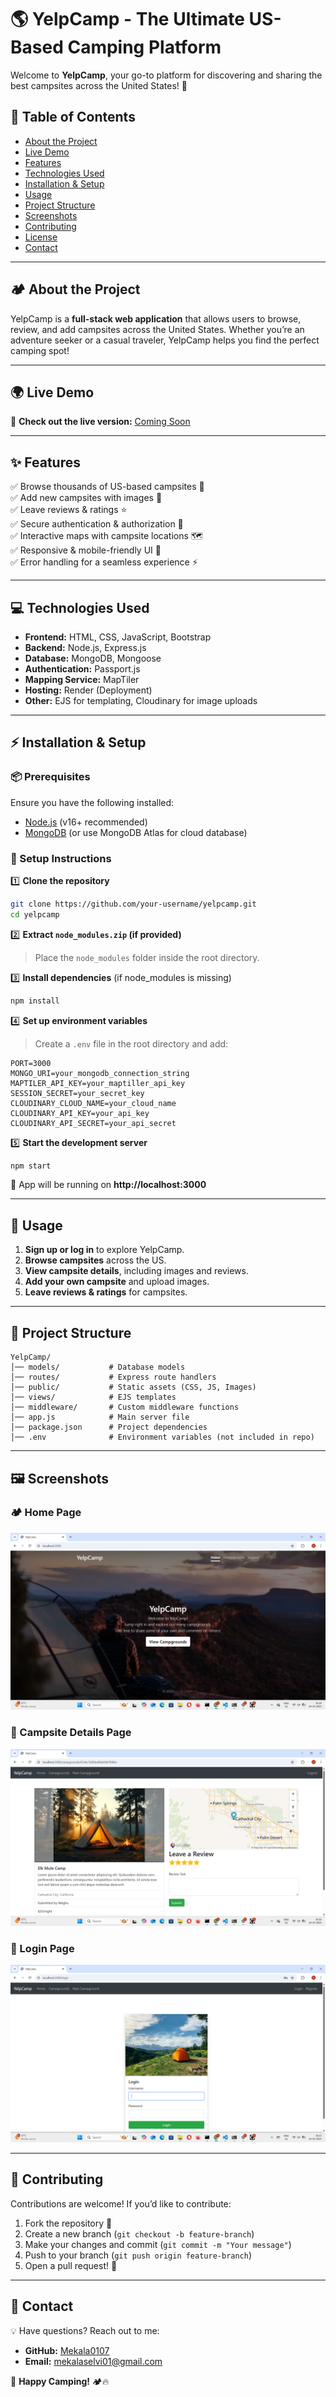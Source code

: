 # 🌎 YelpCamp - The Ultimate US-Based Camping Platform

Welcome to **YelpCamp**, your go-to platform for discovering and sharing the best campsites across the United States! 🚀



## 📌 Table of Contents
- [About the Project](#about-the-project)
- [Live Demo](#live-demo)
- [Features](#features)
- [Technologies Used](#technologies-used)
- [Installation & Setup](#installation--setup)
- [Usage](#usage)
- [Project Structure](#project-structure)
- [Screenshots](#screenshots)
- [Contributing](#contributing)
- [License](#license)
- [Contact](#contact)

---

## 🏕️ About the Project
YelpCamp is a **full-stack web application** that allows users to browse, review, and add campsites across the United States. Whether you’re an adventure seeker or a casual traveler, YelpCamp helps you find the perfect camping spot!

---

## 🌍 Live Demo
🚀 **Check out the live version:** [Coming Soon](#)

---

## ✨ Features
✅ Browse thousands of US-based campsites 🌲  
✅ Add new campsites with images 📸  
✅ Leave reviews & ratings ⭐  
✅ Secure authentication & authorization 🔐  
✅ Interactive maps with campsite locations 🗺️  
✅ Responsive & mobile-friendly UI 📱  
✅ Error handling for a seamless experience ⚡  

---

## 💻 Technologies Used
- **Frontend:** HTML, CSS, JavaScript, Bootstrap
- **Backend:** Node.js, Express.js
- **Database:** MongoDB, Mongoose
- **Authentication:** Passport.js
- **Mapping Service:** MapTiler
- **Hosting:** Render (Deployment)
- **Other:** EJS for templating, Cloudinary for image uploads

---

## ⚡ Installation & Setup

### 📦 Prerequisites
Ensure you have the following installed:
- [Node.js](https://nodejs.org/) (v16+ recommended)
- [MongoDB](https://www.mongodb.com/try/download/community) (or use MongoDB Atlas for cloud database)

### 🔧 Setup Instructions
1️⃣ **Clone the repository**
```bash
git clone https://github.com/your-username/yelpcamp.git
cd yelpcamp
```

2️⃣ **Extract `node_modules.zip` (if provided)**
> Place the `node_modules` folder inside the root directory.

3️⃣ **Install dependencies** (if node_modules is missing)
```bash
npm install
```

4️⃣ **Set up environment variables**
> Create a `.env` file in the root directory and add:
```env
PORT=3000
MONGO_URI=your_mongodb_connection_string
MAPTILER_API_KEY=your_maptiller_api_key
SESSION_SECRET=your_secret_key
CLOUDINARY_CLOUD_NAME=your_cloud_name
CLOUDINARY_API_KEY=your_api_key
CLOUDINARY_API_SECRET=your_api_secret
```

5️⃣ **Start the development server**
```bash
npm start
```
🚀 App will be running on **http://localhost:3000**

---

## 🎯 Usage
1. **Sign up or log in** to explore YelpCamp.
2. **Browse campsites** across the US.
3. **View campsite details**, including images and reviews.
4. **Add your own campsite** and upload images.
5. **Leave reviews & ratings** for campsites.

---

## 📂 Project Structure
```
YelpCamp/
│── models/           # Database models
│── routes/           # Express route handlers
│── public/           # Static assets (CSS, JS, Images)
│── views/            # EJS templates
│── middleware/       # Custom middleware functions
│── app.js            # Main server file
│── package.json      # Project dependencies
│── .env              # Environment variables (not included in repo)
```

---

## 🖼️ Screenshots

### 🏕️ Home Page
![Home Page](images/homepage.png)

### 📌 Campsite Details Page
![Campsite Details](images/campsite-details.png)

### 🔐 Login Page
![Login Page](images/login.png)

---

## 🤝 Contributing
Contributions are welcome! If you’d like to contribute:
1. Fork the repository 🍴
2. Create a new branch (`git checkout -b feature-branch`)
3. Make your changes and commit (`git commit -m "Your message"`)
4. Push to your branch (`git push origin feature-branch`)
5. Open a pull request! 🚀


---

## 📩 Contact
💡 Have questions? Reach out to me:
- **GitHub:** [Mekala0107](https://github.com/your-Mekala0107)
- **Email:** mekalaselvi01@gmail.com

🚀 **Happy Camping!** 🏕️🔥
